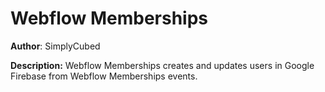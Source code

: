 # Webflow Memberships

**Author**: SimplyCubed

**Description:** Webflow Memberships creates and updates users in Google Firebase from Webflow Memberships events.
